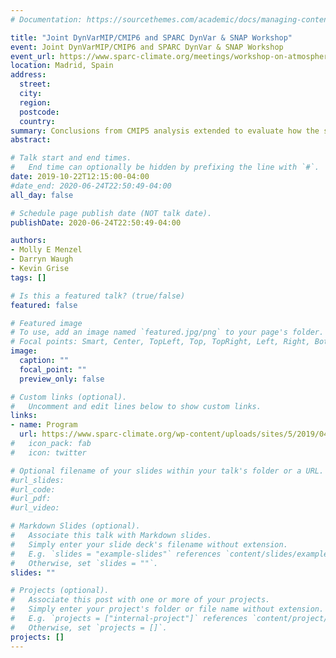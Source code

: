 ```yaml
---
# Documentation: https://sourcethemes.com/academic/docs/managing-content/

title: "Joint DynVarMIP/CMIP6 and SPARC DynVar & SNAP Workshop"
event: Joint DynVarMIP/CMIP6 and SPARC DynVar & SNAP Workshop
event_url: https://www.sparc-climate.org/meetings/workshop-on-atmospheric-circulation-in-a-changing-climate/
location: Madrid, Spain
address:
  street:
  city:
  region:
  postcode:
  country:
summary: Conclusions from CMIP5 analysis extended to evaluate how the subtropical jet and Hadley Cell response is related to warming width. Results from a heirarchy of models are considered.
abstract:

# Talk start and end times.
#   End time can optionally be hidden by prefixing the line with `#`.
date: 2019-10-22T12:15:00-04:00
#date_end: 2020-06-24T22:50:49-04:00
all_day: false

# Schedule page publish date (NOT talk date).
publishDate: 2020-06-24T22:50:49-04:00

authors:
- Molly E Menzel
- Darryn Waugh
- Kevin Grise
tags: []

# Is this a featured talk? (true/false)
featured: false

# Featured image
# To use, add an image named `featured.jpg/png` to your page's folder. 
# Focal points: Smart, Center, TopLeft, Top, TopRight, Left, Right, BottomLeft, Bottom, BottomRight.
image:
  caption: ""
  focal_point: ""
  preview_only: false

# Custom links (optional).
#   Uncomment and edit lines below to show custom links.
links:
- name: Program
  url: https://www.sparc-climate.org/wp-content/uploads/sites/5/2019/04/DynVarMIP2019-programFINAL.pdf
#   icon_pack: fab
#   icon: twitter

# Optional filename of your slides within your talk's folder or a URL.
#url_slides:
#url_code:
#url_pdf:
#url_video:

# Markdown Slides (optional).
#   Associate this talk with Markdown slides.
#   Simply enter your slide deck's filename without extension.
#   E.g. `slides = "example-slides"` references `content/slides/example-slides.md`.
#   Otherwise, set `slides = ""`.
slides: ""

# Projects (optional).
#   Associate this post with one or more of your projects.
#   Simply enter your project's folder or file name without extension.
#   E.g. `projects = ["internal-project"]` references `content/project/deep-learning/index.md`.
#   Otherwise, set `projects = []`.
projects: []
---
```

